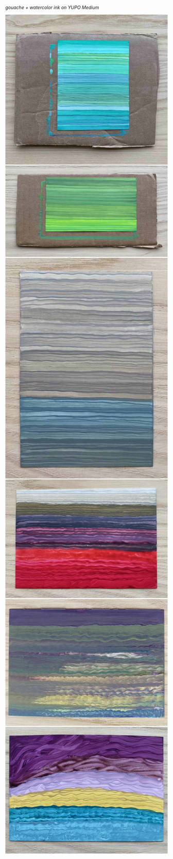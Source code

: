 *gouache + watercolor ink on YUPO Medium*

![](230109-1.jpeg)  
![](230109-2.jpeg)  
![](230105-2.jpeg)  
![](230105-1.jpeg)  
![](230104-1.jpeg)  
![](230104-2.jpeg)  